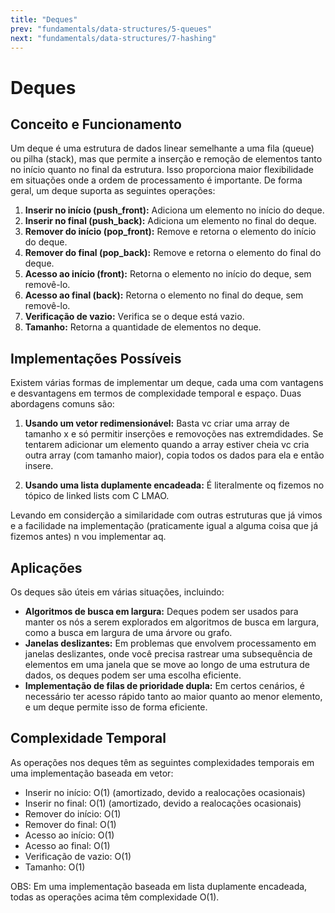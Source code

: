```yaml
---
title: "Deques"
prev: "fundamentals/data-structures/5-queues"
next: "fundamentals/data-structures/7-hashing"
---
```


# Deques

## Conceito e Funcionamento

Um deque é uma estrutura de dados linear semelhante a uma fila (queue) ou pilha (stack), mas que permite a inserção e remoção de elementos tanto no início quanto no final da estrutura. Isso proporciona maior flexibilidade em situações onde a ordem de processamento é importante. De forma geral, um deque suporta as seguintes operações:

1. **Inserir no início (push_front):** Adiciona um elemento no início do deque.
2. **Inserir no final (push_back):** Adiciona um elemento no final do deque.
3. **Remover do início (pop_front):** Remove e retorna o elemento do início do deque.
4. **Remover do final (pop_back):** Remove e retorna o elemento do final do deque.
5. **Acesso ao início (front):** Retorna o elemento no início do deque, sem removê-lo.
6. **Acesso ao final (back):** Retorna o elemento no final do deque, sem removê-lo.
7. **Verificação de vazio:** Verifica se o deque está vazio.
8. **Tamanho:** Retorna a quantidade de elementos no deque.

## Implementações Possíveis

Existem várias formas de implementar um deque, cada uma com vantagens e desvantagens em termos de complexidade temporal e espaço. Duas abordagens comuns são:

1. **Usando um vetor redimensionável:** Basta vc criar uma array de tamanho x e só permitir inserções e removoções nas extremdidades. Se tentarem adicionar um elemento quando a array estiver cheia vc cria outra array (com tamanho maior), copia todos os dados para ela e então insere.

2. **Usando uma lista duplamente encadeada:** É literalmente oq fizemos no tópico de linked lists com C LMAO.

Levando em considerção a similaridade com outras estruturas que já vimos e a facilidade na implementação (praticamente igual a alguma coisa que já fizemos antes) n vou implementar aq.

## Aplicações

Os deques são úteis em várias situações, incluindo:

- **Algoritmos de busca em largura:** Deques podem ser usados para manter os nós a serem explorados em algoritmos de busca em largura, como a busca em largura de uma árvore ou grafo.
- **Janelas deslizantes:** Em problemas que envolvem processamento em janelas deslizantes, onde você precisa rastrear uma subsequência de elementos em uma janela que se move ao longo de uma estrutura de dados, os deques podem ser uma escolha eficiente.
- **Implementação de filas de prioridade dupla:** Em certos cenários, é necessário ter acesso rápido tanto ao maior quanto ao menor elemento, e um deque permite isso de forma eficiente.

## Complexidade Temporal

As operações nos deques têm as seguintes complexidades temporais em uma implementação baseada em vetor:

- Inserir no início: O(1) (amortizado, devido a realocações ocasionais)
- Inserir no final: O(1) (amortizado, devido a realocações ocasionais)
- Remover do início: O(1)
- Remover do final: O(1)
- Acesso ao início: O(1)
- Acesso ao final: O(1)
- Verificação de vazio: O(1)
- Tamanho: O(1)

OBS: Em uma implementação baseada em lista duplamente encadeada, todas as operações acima têm complexidade O(1).

